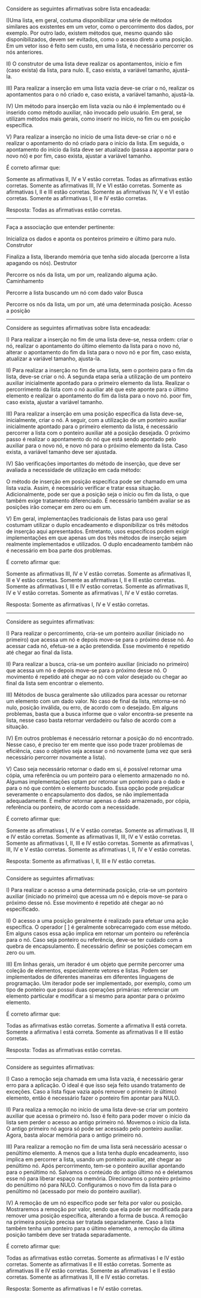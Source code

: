 Considere as seguintes afirmativas sobre lista encadeada:

I)Uma lista, em geral, costuma disponibilizar uma série de métodos similares aos existentes em um vetor, como o percorrimento dos dados, por exemplo. Por outro lado, existem métodos que, mesmo quando são disponibilizados, devem ser evitados, como o acesso direto a uma posição. Em um vetor isso é feito sem custo, em uma lista, é necessário percorrer os nós anteriores.

II) O construtor de uma lista deve realizar os apontamentos, início e fim (caso exista) da lista, para nulo. E, caso exista, a variável tamanho, ajustá-la.

III) Para realizar a inserção em uma lista vazia deve-se criar o nó, realizar os apontamentos para o nó criado e, caso exista, a variável tamanho, ajustá-la.

IV) Um método para inserção em lista vazia ou não é implementado ou é inserido como método auxiliar, não invocado pelo usuário. Em geral, se utilizam métodos mais gerais, como inserir no início, no fim ou em posição específica.

V) Para realizar a inserção no início de uma lista deve-se criar o nó e realizar o apontamento do nó criado para o início da lista. Em seguida, o apontamento do início da lista deve ser atualizado (passa a appontar para o novo nó)  e por fim, caso exista, ajustar a variável tamanho.

É correto afirmar que:

Somente as afirmativas II, IV e V estão corretas.
Todas as afirmativas estão corretas.
Somente as afirmativas III, IV e VI estão corretas.
Somente as afirmativas I, II e III estão corretas.
Somente as afirmativas IV, V e VI estão corretas.
Somente as afirmativas I, III e IV estão corretas.

Resposta: Todas as afirmativas estão corretas.

---

Faça a associação que entender pertinente:

Inicializa os dados e aponta os ponteiros primeiro e último para nulo.
Construtor

Finaliza a lista, liberando memória que tenha sido alocada (percorre a lista apagando os nós).
Destrutor

Percorre os nós da lista, um por um, realizando alguma ação.
Caminhamento

Percorre a lista buscando um nó com dado valor
Busca

Percorre os nós da lista, um por um, até uma determinada posição.
Acesso a posição

---

Considere as seguintes afirmativas sobre lista encadeada:

I) Para realizar a inserção no fim de uma lista deve-se, nessa ordem: criar o nó, realizar o apontamento do último elemento da lista para o novo nó, alterar o apontamento do fim da lista para o novo nó e por fim, caso exista, atualizar a variável tamanho, ajusta-la.

II) Para realizar a inserção no fim de uma lista, sem o ponteiro para o fim da lista, deve-se criar o nó. A segunda etapa seria a utilização de um ponteiro auxiliar inicialmente apontado para o primeiro elemento da lista. Realizar o percorrimento da lista com o nó auxiliar até que este aponte para o último elemento e realizar o apontamento do fim da lista para o novo nó. poor fim, caso exista, ajustar a variável tamanho.

III) Para realizar a inserção em uma posição específica da lista  deve-se, inicialmente, criar o nó. A seguir, com a utilização de um ponteiro auxiliar inicialmente apontado para o primeiro elemento da lista, é necessário percorrer a lista com o ponteiro auxiliar até a posição desejada. O próximo passo é realizar o apontamento do nó que está sendo apontado pelo auxiliar para o novo nó, e  novo nó para o próximo elemento da lista. Caso exista, a variável tamanho deve ser ajustada.

IV) São verificações importantes do método de inserção, que deve ser avaliada a necessidade de utilização em cada método:

O método de inserção em posição específica pode ser chamado em uma lista vazia. Assim, é necessário verificar e tratar essa situação. 
Adicionalmente, pode ser que a posição seja o início ou fim da lista, o que também exige tratamento diferenciado. 
É necessário também avaliar se as posições irão começar em zero ou em um.


V) Em geral, implementações tradicionais de listas para uso geral costumam utilizar o duplo encadeamento e disponibilizar os três métodos de inserção aqui apresentados. Entretanto, usos específicos podem exigir implementações em que apenas um dos três métodos de inserção sejam realmente implementados e utilizados. O duplo encadeamento também não é necessário em boa parte dos problemas.

É correto afirmar que:

Somente as afirmativas III, IV e V estão corretas.
Somente as afirmativas II, III e V  estão corretas.
Somente as afirmativas I, II e III estão corretas.
Somente as afirmativas I, III e IV estão corretas.
Somente as afirmativas II, IV e V estão corretas.
Somente as afirmativas I, IV e V estão corretas.

Resposta: Somente as afirmativas I, IV e V estão corretas.

---

Considere as seguintes afirmativas:

I) Para realizar o percorrimento, cria-se um ponteiro auxiliar (iniciado no primeiro) que acessa um nó e depois move-se para o próximo desse nó. Ao acessar cada nó, efetua-se a ação pretendida. Esse movimento é repetido até chegar ao final da lista.

II) Para realizar a busca, cria-se um ponteiro auxiliar (iniciado no primeiro) que acessa um nó e depois move-se para o próximo desse nó. O movimento é repetido até chegar ao nó com valor desejado ou chegar ao final da lista sem encontrar o elemento.

III)  Métodos de busca geralmente são utilizados para acessar ou retornar um elemento com um dado valor. No caso de final da lista, retorna-se nó nulo, posição inválida, ou erro, de acordo com o desejado. Em alguns problemas, basta que a busca informe que o valor encontra-se presente na lista, nesse caso basta retornar verdadeiro ou falso de acordo com a situação.

IV) Em outros problemas é necessário retornar a posição do nó encontrado. Nesse caso, é preciso ter em mente que isso pode trazer problemas de eficiência, caso o objetivo seja acessar o nó novamente (uma vez que será necessário percorrer novamente a lista).

V) Caso seja necessário retornar o dado em si, é  possível retornar uma cópia, uma referência ou um ponteiro para o elemento armazenado no nó. Algumas implementações optam por retornar um ponteiro para o dado e para o nó que contém o elemento buscado. Essa opção pode prejudicar severamente o encapsulamento dos dados, se não implementada adequadamente. É melhor retornar apenas o dado armazenado, por cópia, referência ou ponteiro, de acordo com a necessidade.

É correto afirmar que:

Somente as afirmativas I, IV e V estão corretas.
Somente as afirmativas II, III e IV estão corretas.
Somente as afirmativas II, III, IV e V estão corretas.
Somente as afirmativas I, II, III e  IV estão corretas.
Somente as afirmativas I, III, IV e V estão corretas.
Somente as afirmativas I, II, IV e V estão corretas.

Resposta: Somente as afirmativas I, II, III e  IV estão corretas.

---

Considere as seguintes afirmativas:

I) Para realizar o acesso a uma determinada posição, cria-se um ponteiro auxiliar (iniciado no primeiro) que acessa um nó e depois move-se para o próximo desse nó. Esse movimento é repetido até chegar ao nó especificado.

II) O acesso a uma posição geralmente é realizado para efetuar uma ação específica. O operador [ ] é geralmente sobrecarregado com esse método. Em alguns casos essa ação implica em retornar um ponteiro ou referência para o nó. Caso seja ponteiro ou referência, deve-se ter cuidado com a quebra de encapsulamento. É necessário definir se posições começam em zero ou um.

III)  Em linhas gerais, um iterador é um objeto que permite percorrer uma coleção de elementos, especialmente vetores e listas. Podem ser implementados de diferentes maneiras em diferentes linguagens de programação. Um iterador pode ser implementado, por exemplo, como um tipo de ponteiro que possui duas operações primárias: referenciar um elemento particular e modificar a si mesmo para apontar para o próximo elemento.

É correto afirmar que:

Todas as afirmativas estão corretas.
Somente a afirmativa II está correta.
Somente a afirmativa I está correta.
Somente as afirmativas II e III estão corretas.

Resposta: Todas as afirmativas estão corretas.

---

Considere as seguintes afirmativas:

I) Caso a remoção seja chamada em uma lista vazia, é necessário gerar erro para a aplicação. O ideal é que isso seja feito usando tratamento de exceções. Caso a lista fique vazia após remover o primeiro (e último) elemento, então é necessário fazer o ponteiro fim apontar para NULO.

II) Para realiza a remoção no início de uma lista deve-se criar um ponteiro auxiliar que acessa o primeiro nó. Isso é feito para poder mover o início da lista sem perder o acesso ao antigo primeiro nó. Movemos o início da lista. O antigo primeiro nó agora só pode ser acessado pelo ponteiro auxiliar. Agora, basta alocar memória para o antigo primeiro nó.

III)  Para realizar a remoção no fim de uma lista será necessário acessar o penúltimo elemento. A menos que a lista tenha duplo encadeamento, isso implica em percorrer a lista, usando um ponteiro auxiliar, até chegar ao penúltimo nó. Após percorrimento, tem-se o ponteiro auxiliar apontando para o penúltimo nó. Salvamos o conteúdo do antigo último nó e deletamos esse nó para liberar espaço na memória. Direcionamos o ponteiro próximo do penúltimo nó para NULO. Configuramos o novo fim da lista para o penúltimo nó (acessado por meio do ponteiro auxiliar). 

IV) A remoção de um nó específico pode ser feita por valor ou posição. Mostraremos a remoção por valor, sendo que ela pode ser modificada para remover uma posição específica, alterando a forma de busca. A remoção na primeira posição precisa ser tratada separadamente. Caso a lista também tenha um ponteiro para o último elemento, a remoção da última posição também deve ser tratada separadamente.

É correto afirmar que:

Todas as afirmativas estão corretas.
Somente as afirmativas I e IV estão corretas.
Somente as afirmativas II e III estão corretas.
Somente as afirmativas III e IV estão corretas.
Somente as afirmativas I e II estão corretas.
Somente as afirmativas II, III e IV estão corretas.

Resposta: Somente as afirmativas I e IV estão corretas.